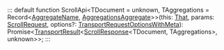 :::
default function ScrollApi<TDocument = unknown, TAggregations = Record<[AggregateName](./AggregateName.md), [AggregationsAggregate](./AggregationsAggregate.md)>>(this: [That](./That.md), params: [ScrollRequest](./ScrollRequest.md), options?: [TransportRequestOptionsWithMeta](./TransportRequestOptionsWithMeta.md)): Promise<[TransportResult](./TransportResult.md)<[ScrollResponse](./ScrollResponse.md)<TDocument, TAggregations>, unknown>>;
:::
